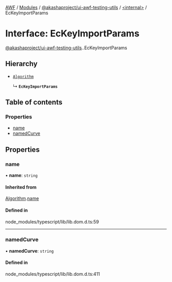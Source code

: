 [AWF](../README.md) / [Modules](../modules.md) / [@akashaproject/ui-awf-testing-utils](../modules/akashaproject_ui_awf_testing_utils.md) / [<internal\>](../modules/akashaproject_ui_awf_testing_utils._internal_.md) / EcKeyImportParams

# Interface: EcKeyImportParams

[@akashaproject/ui-awf-testing-utils](../modules/akashaproject_ui_awf_testing_utils.md).[<internal>](../modules/akashaproject_ui_awf_testing_utils._internal_.md).EcKeyImportParams

## Hierarchy

- [`Algorithm`](akashaproject_ui_awf_testing_utils._internal_.Algorithm.md)

  ↳ **`EcKeyImportParams`**

## Table of contents

### Properties

- [name](akashaproject_ui_awf_testing_utils._internal_.EcKeyImportParams.md#name)
- [namedCurve](akashaproject_ui_awf_testing_utils._internal_.EcKeyImportParams.md#namedcurve)

## Properties

### name

• **name**: `string`

#### Inherited from

[Algorithm](akashaproject_ui_awf_testing_utils._internal_.Algorithm.md).[name](akashaproject_ui_awf_testing_utils._internal_.Algorithm.md#name)

#### Defined in

node_modules/typescript/lib/lib.dom.d.ts:59

___

### namedCurve

• **namedCurve**: `string`

#### Defined in

node_modules/typescript/lib/lib.dom.d.ts:411
